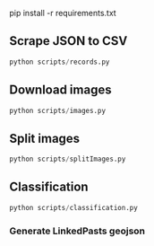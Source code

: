 pip install -r requirements.txt

## Scrape JSON to CSV

```python
python scripts/records.py
```

## Download images
```python
python scripts/images.py
```

## Split images
```python
python scripts/splitImages.py   
```

## Classification
```python
python scripts/classification.py    
```

### Generate LinkedPasts geojson